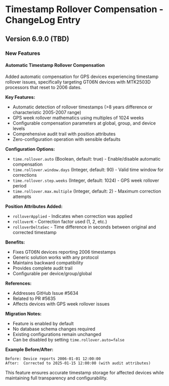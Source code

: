 # Timestamp Rollover Compensation - ChangeLog Entry

## Version 6.9.0 (TBD)

### New Features

#### Automatic Timestamp Rollover Compensation

Added automatic compensation for GPS devices experiencing timestamp rollover issues, specifically targeting GT06N devices with MTK2503D processors that reset to 2006 dates.

**Key Features:**
- Automatic detection of rollover timestamps (>8 years difference or characteristic 2005-2007 range)
- GPS week rollover mathematics using multiples of 1024 weeks
- Configurable compensation parameters at global, group, and device levels
- Comprehensive audit trail with position attributes
- Zero-configuration operation with sensible defaults

**Configuration Options:**
- `time.rollover.auto` (Boolean, default: true) - Enable/disable automatic compensation
- `time.rollover.window.days` (Integer, default: 90) - Valid time window for corrections
- `time.rollover.step.weeks` (Integer, default: 1024) - GPS week rollover period
- `time.rollover.max.multiple` (Integer, default: 2) - Maximum correction attempts

**Position Attributes Added:**
- `rolloverApplied` - Indicates when correction was applied
- `rolloverK` - Correction factor used (1, 2, etc.)
- `rolloverDeltaSec` - Time difference in seconds between original and corrected timestamp

**Benefits:**
- Fixes GT06N devices reporting 2006 timestamps
- Generic solution works with any protocol
- Maintains backward compatibility
- Provides complete audit trail
- Configurable per device/group/global

**References:**
- Addresses GitHub Issue #5634
- Related to PR #5635
- Affects devices with GPS week rollover issues

**Migration Notes:**
- Feature is enabled by default
- No database schema changes required
- Existing configurations remain unchanged
- Can be disabled by setting `time.rollover.auto=false`

**Example Before/After:**
```
Before: Device reports 2006-01-01 12:00:00
After:  Corrected to 2025-01-15 12:00:00 (with audit attributes)
```

This feature ensures accurate timestamp storage for affected devices while maintaining full transparency and configurability.